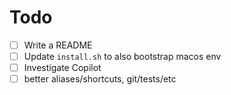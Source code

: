 # Todo

- [ ] Write a README
- [ ] Update `install.sh` to also bootstrap macos env
- [ ] Investigate Copilot
- [ ] better aliases/shortcuts, git/tests/etc
